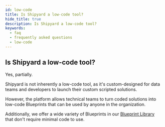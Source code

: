 ```yaml
---
id: low-code
title: Is Shipyard a low-code tool?
hide_title: true
description: Is Shipyard a low-code tool?
keywords:
  - faq
  - frequently asked questions
  - low-code
---
```


## Is Shipyard a low-code tool?

Yes, partially.

Shipyard is not inherently a low-code tool, as it's custom-designed for data teams and developers to launch their custom scripted solutions.

However, the platform allows technical teams to turn coded solutions into low-code Blueprints that can be used by anyone in the organization.

Additionally, we offer a wide variety of Blueprints in our [Blueprint Library](reference/blueprints/blueprint-library/blueprint-library-overview.md) that don't require minimal code to use.